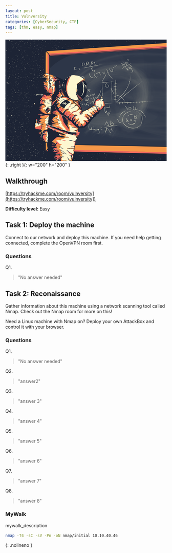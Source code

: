 ```yaml
---
layout: post
title: Vulnversity
categories: [CyberSecurity, CTF]
tags: [thm, easy, nmap]
---
```

![Basic Pentesting](./assets/vulnversity.png){: .right }{: w="200" h="200" }
## Walkthrough
[https://tryhackme.com/room/vulnversity](https://tryhackme.com/room/vulnversity])

**Difficulty level:** Easy

## Task 1: Deploy the machine
Connect to our network and deploy this machine. If you need help getting connected, complete the OpenVPN room first.


### Questions

Q1. 

> "No answer needed"


## Task 2: Reconaissance

Gather information about this machine using a network scanning tool called Nmap. Check out the Nmap room for more on this!

Need a Linux machine with Nmap on? Deploy your own AttackBox and control it with your browser.

### Questions

Q1. 

> "No answer needed"

Q2. 

> "answer2"

Q3. 

> "answer 3"

Q4. 

> "answer 4" 

Q5. 

> "answer 5"

Q6. 

> "answer 6"

Q7. 

> "answer 7"

Q8. 

> "answer 8"

### MyWalk

mywalk_description

```bash
nmap -T4 -sC -sV -Pn -oN nmap/initial 10.10.40.46
```
{: .nolineno }
